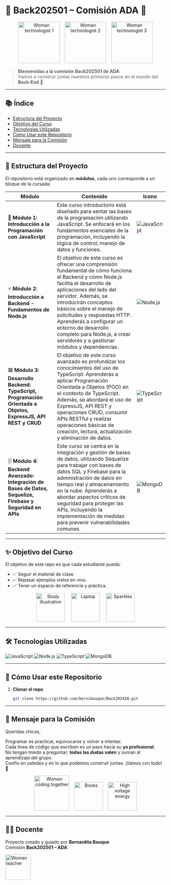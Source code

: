 # 🌸 Back202501 – Comisión ADA 🌸

<p align="center">
  <img alt="Woman technologist 1" src="https://openmoji.org/data/color/svg/1F469-200D-1F4BB.svg" width="130">
  &nbsp;&nbsp;
  <img alt="Woman technologist 2" src="https://openmoji.org/data/color/svg/1F469-1F3FD-200D-1F4BB.svg" width="130">
  &nbsp;&nbsp;
  <img alt="Woman technologist 3" src="https://openmoji.org/data/color/svg/1F469-1F3FB-200D-1F4BB.svg" width="130">
</p>

> **Bienvenidas a la comisión Back202501 de ADA**  
> Vamos a construir juntas nuestros primeros pasos en el mundo del **Back-End** 🚀

---

## 📚 Índice
- [Estructura del Proyecto](#-estructura-del-proyecto)
- [Objetivo del Curso](#-objetivo-del-curso)
- [Tecnologías Utilizadas](#-tecnologías-utilizadas)
- [Cómo Usar este Repositorio](#-cómo-usar-este-repositorio)
- [Mensaje para la Comisión](#-mensaje-para-la-comisión)
- [Docente](#-docente)

---

## 📂 Estructura del Proyecto

El repositorio está organizado en **módulos**, cada uno corresponde a un bloque de la cursada:

| Módulo | Contenido | Icono |
|---|---|---|
| 📘 **Módulo 1: Introducción a la Programación con JavaScript** | Este curso introductorio está diseñado para sentar las bases de la programación utilizando JavaScript. Se enfocará en los fundamentos esenciales de la programación, incluyendo la lógica de control, manejo de datos y funciones. | ![JavaScript](https://img.icons8.com/color/48/000000/javascript.png) |
| ⚡ **Módulo 2: Introducción a Backend - Fundamentos de Node.js** | El objetivo de este curso es ofrecer una comprensión fundamental de cómo funciona el Backend y cómo Node.js facilita el desarrollo de aplicaciones del lado del servidor. Además, se introducirán conceptos básicos sobre el manejo de solicitudes y respuestas HTTP. Aprenderás a configurar un entorno de desarrollo completo para Node.js, a crear servidores y a gestionar módulos y dependencias. | ![Node.js](https://img.icons8.com/color/48/000000/nodejs.png) |
| 🟦 **Módulo 3: Desarrollo Backend: TypeScript, Programación Orientada a Objetos, ExpressJS, API REST y CRUD** | El objetivo de este curso avanzado es profundizar los conocimientos del uso de TypeScript. Aprenderás a aplicar Programación Orientada a Objetos (POO) en el contexto de TypeScript. Además, se abordará el uso de ExpressJS, API REST y operaciones CRUD, consumir APIs RESTful y realizar operaciones básicas de creación, lectura, actualización y eliminación de datos. | ![TypeScript](https://img.icons8.com/color/48/000000/typescript.png) |
| 🗄️ **Módulo 4: Backend Avanzado: Integración de Bases de Datos, Sequelize, Firebase y Seguridad en APIs** | Este curso se centra en la integración y gestión de bases de datos, utilizando Sequelize para trabajar con bases de datos SQL y Firebase para la administración de datos en tiempo real y almacenamiento en la nube. Aprenderás a abordar aspectos críticos de seguridad para proteger las APIs, incluyendo la implementación de medidas para prevenir vulnerabilidades comunes. | ![MongoDB](https://img.icons8.com/color/48/000000/mongodb.png) |


---

## ✨ Objetivo del Curso

El objetivo de este repo es que cada estudiante pueda:

- ✅ Seguir el material de clase.
- ✅ Repasar ejemplos vistos en vivo.
- ✅ Tener un espacio de referencia y práctica.

<p align="center">
  <img alt="Study illustration" src="https://openmoji.org/data/color/svg/1F4DA.svg" width="90">
  &nbsp;&nbsp;&nbsp;
  <img alt="Laptop" src="https://openmoji.org/data/color/svg/1F4BB.svg" width="90">
  &nbsp;&nbsp;&nbsp;
  <img alt="Sparkles" src="https://openmoji.org/data/color/svg/2728.svg" width="90">
</p>

---

## 🛠️ Tecnologías Utilizadas

![JavaScript](https://img.shields.io/badge/JavaScript-F7DF1E?style=for-the-badge&logo=javascript&logoColor=000)
![Node.js](https://img.shields.io/badge/Node.js-339933?style=for-the-badge&logo=node.js&logoColor=fff)
![TypeScript](https://img.shields.io/badge/TypeScript-3178C6?style=for-the-badge&logo=typescript&logoColor=fff)
![MongoDB](https://img.shields.io/badge/MongoDB-47A248?style=for-the-badge&logo=mongodb&logoColor=fff)

---

## 🚀 Cómo Usar este Repositorio

1. **Clonar el repo**
   ```bash
   git clone https://github.com/bernibauque/Back202410.git

---

## 💜 Mensaje para la Comisión

Queridas chicas,

Programar es practicar, equivocarse y volver a intentar.  
Cada línea de código que escriben es un paso hacia su **yo profesional**.  
No tengan miedo a preguntar; **todas las dudas valen** y suman al aprendizaje del grupo.  
Confío en ustedes y en lo que podemos construir juntas. ¡Vamos con todo! 🌷

<p align="center">
  <img alt="Women coding together" src="https://openmoji.org/data/color/svg/1F469-200D-1F4BB.svg" width="110">
  &nbsp;&nbsp;
  <img alt="Books" src="https://openmoji.org/data/color/svg/1F4D6.svg" width="90">
  &nbsp;&nbsp;
  <img alt="High voltage energy" src="https://openmoji.org/data/color/svg/26A1.svg" width="90">
</p>

---

## 👩‍🏫 Docente

Proyecto creado y guiado por **Bernardita Bauque**  
Comisión **Back202501 – ADA**

<p align="left">
  <img alt="Woman teacher" src="https://openmoji.org/data/color/svg/1F469-200D-1F3EB.svg" width="80">
</p>
